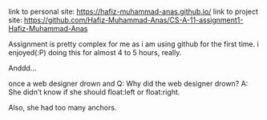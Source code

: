 link to personal site: https://hafiz-muhammad-anas.github.io/
link to project site: https://github.com/Hafiz-Muhammad-Anas/CS-A-11-assignment1-Hafiz-Muhammad-Anas

Assignment is pretty complex for me as i am using github for the first time.
i enjoyed(:P) doing this for almost 4 to 5 hours, really.

Anddd...

once a web designer drown and 
Q: Why did the web designer drown?
A: She didn’t know if she should float:left or float:right.

Also, she had too many anchors.

